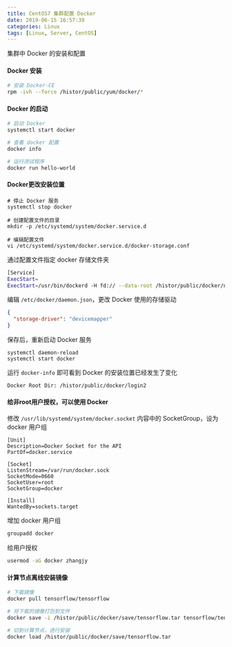 ```yaml
---
title: CentOS7 集群配置 Docker
date: 2019-06-15 16:57:39
categories: Linux
tags: [Linux, Server, CentOS]
---
```


集群中 Docker 的安装和配置

<!-- more -->

#### Docker 安装

```bash
# 安装 Docker-CE
rpm -ivh --force /histor/public/yum/docker/*
```

#### Docker 的启动

```bash
# 启动 Docker
systemctl start docker

# 查看 docker 配置
docker info

# 运行测试程序
docker run hello-world
```

#### Docker更改安装位置

```
# 停止 Docker 服务
systemctl stop docker

# 创建配置文件的目录
mkdir -p /etc/systemd/system/docker.service.d

# 编辑配置文件
vi /etc/systemd/system/docker.service.d/docker-storage.conf
```

通过配置文件指定 docker 存储文件夹

```bash
[Service]
ExecStart=
ExecStart=/usr/bin/dockerd -H fd:// --data-root /histor/public/docker/node142
```

编辑 `/etc/docker/daemon.json`，更改 Docker 使用的存储驱动

```json
{
  "storage-driver": "devicemapper"
}
```

保存后，重新启动 Docker 服务

```
systemctl daemon-reload
systemctl start docker
```

运行 `docker-info` 即可看到 Docker 的安装位置已经发生了变化

```
Docker Root Dir: /histor/public/docker/login2
```

#### 给非root用户授权，可以使用 Docker

修改 `/usr/lib/systemd/system/docker.socket` 内容中的 SocketGroup，设为 docker 用户组

```
[Unit]
Description=Docker Socket for the API
PartOf=docker.service

[Socket]
ListenStream=/var/run/docker.sock
SocketMode=0660
SocketUser=root
SocketGroup=docker

[Install]
WantedBy=sockets.target
```

增加 docker 用户组

```bash
groupadd docker
```

给用户授权

```bash
usermod -aG docker zhangjy
```

#### 计算节点离线安装镜像

```bash
# 下载镜像
docker pull tensorflow/tensorflow

# 将下载的镜像打包到文件
docker save -i /histor/public/docker/save/tensorflow.tar tensorflow/tensorflow

# 切到计算节点，进行安装
docker load /histor/public/docker/save/tensorflow.tar
```
